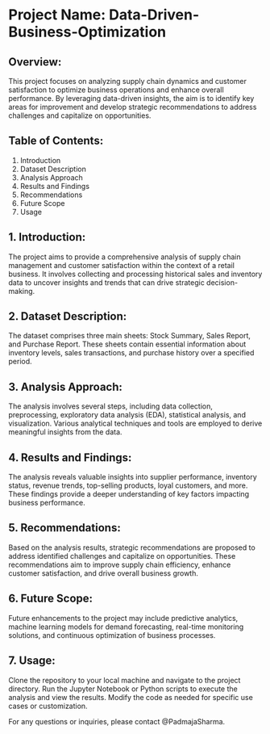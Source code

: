 
# Project Name: Data-Driven-Business-Optimization

## Overview:
This project focuses on analyzing supply chain dynamics and customer satisfaction to optimize business operations and enhance overall performance. By leveraging data-driven insights, the aim is to identify key areas for improvement and develop strategic recommendations to address challenges and capitalize on opportunities.

## Table of Contents:
1. Introduction
2. Dataset Description
3. Analysis Approach
4. Results and Findings
5. Recommendations
6. Future Scope
7. Usage

## 1. Introduction:
The project aims to provide a comprehensive analysis of supply chain management and customer satisfaction within the context of a retail business. It involves collecting and processing historical sales and inventory data to uncover insights and trends that can drive strategic decision-making.

## 2. Dataset Description:
The dataset comprises three main sheets: Stock Summary, Sales Report, and Purchase Report. These sheets contain essential information about inventory levels, sales transactions, and purchase history over a specified period.

## 3. Analysis Approach:
The analysis involves several steps, including data collection, preprocessing, exploratory data analysis (EDA), statistical analysis, and visualization. Various analytical techniques and tools are employed to derive meaningful insights from the data.

## 4. Results and Findings:
The analysis reveals valuable insights into supplier performance, inventory status, revenue trends, top-selling products, loyal customers, and more. These findings provide a deeper understanding of key factors impacting business performance.

## 5. Recommendations:
Based on the analysis results, strategic recommendations are proposed to address identified challenges and capitalize on opportunities. These recommendations aim to improve supply chain efficiency, enhance customer satisfaction, and drive overall business growth.

## 6. Future Scope:
Future enhancements to the project may include predictive analytics, machine learning models for demand forecasting, real-time monitoring solutions, and continuous optimization of business processes.

## 7. Usage:
Clone the repository to your local machine and navigate to the project directory. Run the Jupyter Notebook or Python scripts to execute the analysis and view the results. Modify the code as needed for specific use cases or customization.

For any questions or inquiries, please contact @PadmajaSharma.
